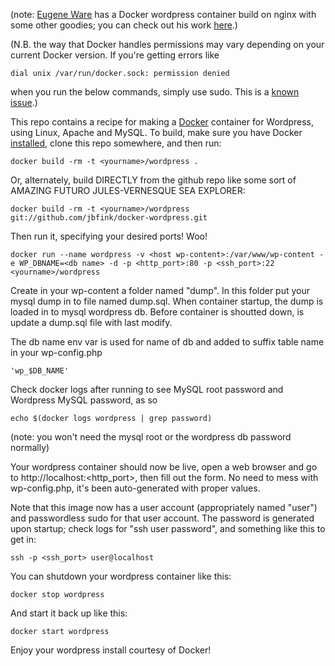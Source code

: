 (note: [Eugene Ware](http://github.com/eugeneware) has a Docker wordpress container build on nginx with some other goodies; you can check out his work [here](http://github.com/eugeneware/docker-wordpress-nginx).)


(N.B. the way that Docker handles permissions may vary depending on your current Docker version. If you're getting errors like
```
dial unix /var/run/docker.sock: permission denied
```
when you run the below commands, simply use sudo. This is a [known issue](https://twitter.com/docker/status/366040073793323008).)


This repo contains a recipe for making a [Docker](http://docker.io) container for Wordpress, using Linux, Apache and MySQL. 
To build, make sure you have Docker [installed](http://www.docker.io/gettingstarted/), clone this repo somewhere, and then run:
```
docker build -rm -t <yourname>/wordpress .
```

Or, alternately, build DIRECTLY from the github repo like some sort of AMAZING FUTURO JULES-VERNESQUE SEA EXPLORER:
```
docker build -rm -t <yourname>/wordpress git://github.com/jbfink/docker-wordpress.git
```

Then run it, specifying your desired ports! Woo! 
```
docker run --name wordpress -v <host wp-content>:/var/www/wp-content -e WP_DBNAME=<db name> -d -p <http_port>:80 -p <ssh_port>:22 <yourname>/wordpress 
```
Create in your wp-content a folder named "dump". In this folder put your mysql dump in to file named dump.sql. When container startup, the dump is loaded in to mysql wordpress db. Before container is shoutted down, is update a dump.sql file with last modify.

The db name env var is used for name of db and added to suffix table name in your wp-config.php

```
'wp_$DB_NAME'
```

Check docker logs after running to see MySQL root password and Wordpress MySQL password, as so

```
echo $(docker logs wordpress | grep password)
```

(note: you won't need the mysql root or the wordpress db password normally)


Your wordpress container should now be live, open a web browser and go to http://localhost:<http_port>, then fill out the form. No need to mess with wp-config.php, it's been auto-generated with proper values. 


Note that this image now has a user account (appropriately named "user") and passwordless sudo for that user account. The password is generated upon startup; check logs for "ssh user password", and something like this to get in: 

```
ssh -p <ssh_port> user@localhost
```

You can shutdown your wordpress container like this:
```
docker stop wordpress
```

And start it back up like this:
```
docker start wordpress
```

Enjoy your wordpress install courtesy of Docker!
